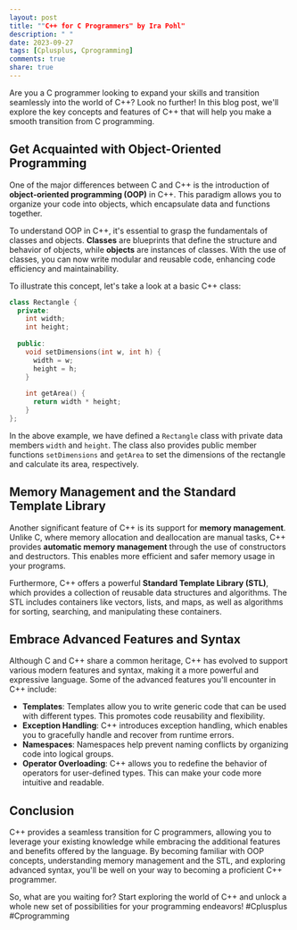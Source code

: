 ```yaml
---
layout: post
title: ""C++ for C Programmers" by Ira Pohl"
description: " "
date: 2023-09-27
tags: [Cplusplus, Cprogramming]
comments: true
share: true
---
```


Are you a C programmer looking to expand your skills and transition seamlessly into the world of C++? Look no further! In this blog post, we'll explore the key concepts and features of C++ that will help you make a smooth transition from C programming.

## Get Acquainted with Object-Oriented Programming

One of the major differences between C and C++ is the introduction of **object-oriented programming (OOP)** in C++. This paradigm allows you to organize your code into objects, which encapsulate data and functions together.

To understand OOP in C++, it's essential to grasp the fundamentals of classes and objects. **Classes** are blueprints that define the structure and behavior of objects, while **objects** are instances of classes. With the use of classes, you can now write modular and reusable code, enhancing code efficiency and maintainability.

To illustrate this concept, let's take a look at a basic C++ class:

```cpp
class Rectangle {
  private:
    int width;
    int height;
  
  public:
    void setDimensions(int w, int h) {
      width = w;
      height = h;
    }
  
    int getArea() {
      return width * height;
    }
};
```
In the above example, we have defined a `Rectangle` class with private data members `width` and `height`. The class also provides public member functions `setDimensions` and `getArea` to set the dimensions of the rectangle and calculate its area, respectively.

## Memory Management and the Standard Template Library

Another significant feature of C++ is its support for **memory management**. Unlike C, where memory allocation and deallocation are manual tasks, C++ provides **automatic memory management** through the use of constructors and destructors. This enables more efficient and safer memory usage in your programs.

Furthermore, C++ offers a powerful **Standard Template Library (STL)**, which provides a collection of reusable data structures and algorithms. The STL includes containers like vectors, lists, and maps, as well as algorithms for sorting, searching, and manipulating these containers.

## Embrace Advanced Features and Syntax

Although C and C++ share a common heritage, C++ has evolved to support various modern features and syntax, making it a more powerful and expressive language. Some of the advanced features you'll encounter in C++ include:

- **Templates**: Templates allow you to write generic code that can be used with different types. This promotes code reusability and flexibility.
- **Exception Handling**: C++ introduces exception handling, which enables you to gracefully handle and recover from runtime errors.
- **Namespaces**: Namespaces help prevent naming conflicts by organizing code into logical groups.
- **Operator Overloading**: C++ allows you to redefine the behavior of operators for user-defined types. This can make your code more intuitive and readable.

## Conclusion

C++ provides a seamless transition for C programmers, allowing you to leverage your existing knowledge while embracing the additional features and benefits offered by the language. By becoming familiar with OOP concepts, understanding memory management and the STL, and exploring advanced syntax, you'll be well on your way to becoming a proficient C++ programmer.

So, what are you waiting for? Start exploring the world of C++ and unlock a whole new set of possibilities for your programming endeavors! #Cplusplus #Cprogramming